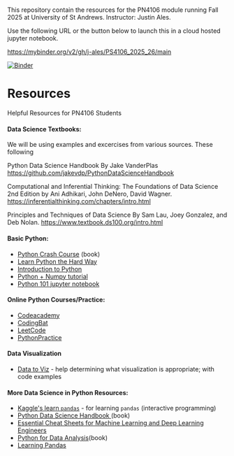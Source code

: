 #

This repository contain the resources for the PN4106 module running Fall 2025 at University of St Andrews.  Instructor: Justin Ales. 

Use the following URL or the button below to launch this in a cloud hosted jupyter notebook. 

https://mybinder.org/v2/gh/j-ales/PS4106_2025_26/main


[![Binder](https://mybinder.org/badge_logo.svg)](https://mybinder.org/v2/gh/j-ales/PS4106_2025_26/main)

# Resources
Helpful Resources for PN4106 Students

#### Data Science Textbooks:

We will be using examples and excercises from various sources.  These following 

Python Data Science Handbook
By Jake VanderPlas
https://github.com/jakevdp/PythonDataScienceHandbook

Computational and Inferential Thinking: The Foundations of Data Science
2nd Edition by Ani Adhikari, John DeNero, David Wagner.
https://inferentialthinking.com/chapters/intro.html

Principles and Techniques of Data Science
By Sam Lau, Joey Gonzalez, and Deb Nolan.
https://www.textbook.ds100.org/intro.html

#### Basic Python: 
- [Python Crash Course](https://ehmatthes.github.io/pcc/) (book) 
- [Learn Python the Hard Way](https://learnpythonthehardway.org/)
- [Introduction to Python](https://shanellis.github.io/pythonbook) 
- [Python + Numpy tutorial](https://cs231n.github.io/python-numpy-tutorial/)
- [Python 101 jupyter notebook](https://nbviewer.jupyter.org/urls/bitbucket.org/hrojas/learn-pandas/raw/master/lessons/Python_101.ipynb)


#### Online Python Courses/Practice:
- [Codeacademy](https://www.codecademy.com/learn/learn-python-3)
- [CodingBat](https://codingbat.com/python) 
- [LeetCode](https://leetcode.com/)
- [PythonPractice](https://www.practicepython.org/)


#### Data Visualization
- [Data to Viz](https://www.data-to-viz.com/) - help determining what visualization is appropriate; with code examples


#### More Data Science in Python Resources:
- [Kaggle's learn `pandas`]( https://www.kaggle.com/learn/pandas ) - for learning `pandas` (interactive programming)
- [Python Data Science Handbook ](https://jakevdp.github.io/PythonDataScienceHandbook/ ) (book)
- [Essential Cheat Sheets for Machine Learning and Deep Learning Engineers](https://startupsventurecapital.com/essential-cheat-sheets-for-machine-learning-and-deep-learning-researchers-efb6a8ebd2e5)
- [Python for Data Analysis](http://bedford-computing.co.uk/learning/wp-content/uploads/2015/10/Python-for-Data-Analysis.pdf)(book)
- [Learning Pandas](https://tomaugspurger.github.io/modern-1-intro.html)

